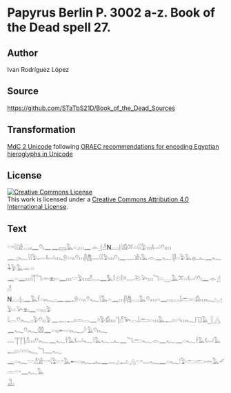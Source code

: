 # Papyrus Berlin P. 3002 a-z. Book of the Dead spell 27.

## Author 

Ivan Rodríguez López

## Source 

https://github.com/STaTbS21D/Book_of_the_Dead_Sources

## Transformation 

[MdC 2 Unicode](https://statbs21d.github.io/mdc2unicode.html) following [ORAEC recommendations for encoding Egyptian hieroglyphs in Unicode](https://github.com/oraec/recommendations-encoding-hieroglyphs)

## License 

<a rel="license" href="http://creativecommons.org/licenses/by/4.0/"><img alt="Creative Commons License" style="border-width:0" src="https://i.creativecommons.org/l/by/4.0/88x31.png" /></a><br />This work is licensed under a <a rel="license" href="http://creativecommons.org/licenses/by/4.0/">Creative Commons Attribution 4.0 International License</a>.

## Text 

<hiero><rubrum>𓎡𓇋𓇋𓀀𓂋𓏤𓈖𓄣𓏤𓈖𓈖𓈙𓅓𓏏𓈒𓏥𓈖</rubrum>𓁹𓊨𓀭N𓐙𓊤𓇋𓀁𓎁𓏏𓇋𓇋𓅱𓏥𓂡𓄣𓏤𓏥<br>
𓈖𓈎𓆑𓇋𓇋𓅱𓂷𓂡𓏥𓄂𓏏𓏭𓄣𓏥𓋴𓆣𓂋𓇋𓇋𓅱𓏥𓄣𓏤𓈖𓊃𓀀𓏤𓅓𓁹𓈖𓆑𓇋𓋴𓏏𓅱𓅓𓐍𓂜𓈖𓆑𓇓𓅱𓅓𓁹𓏏<br>
𓈖𓏏𓈖𓏥𓇋𓐩𓆓𓏛𓁷𓏤𓏏𓈖𓏥𓎟𓅱𓏥𓀭𓂋𓈖𓅘𓎛𓇳𓎛𓎼𓂋𓍅𓅪𓏥𓆓𓏏𓇾𓅓𓎁𓏏𓂡𓄣𓏤𓈖𓁹𓊨𓀭<br>
N𓐙𓊤𓊪𓈖𓅓𓆳𓏏𓏤𓆑𓊪𓈖𓈖𓄂𓏏𓏭𓄣𓆑𓇋𓅓𓏏𓈖𓏥𓋴𓆣𓂋𓅓𓄣𓏤𓏥𓏏𓈖𓏥𓂋𓌃𓂧𓏏𓀁𓏥𓆑𓈋𓅱𓏏𓅪𓁷𓏤𓈖𓏏𓏭𓊪𓅱<br>
𓇋𓂋𓄣𓏤𓆑𓊪𓅱𓄣𓏤𓊪𓅱𓈖𓉻𓂝𓏛𓂋𓈖𓏌𓅱𓀁𓏥𓊹𓀭𓅨𓂋𓌃𓂧𓏏𓏥𓅓𓂝𓏏𓄹𓏥𓆑𓉔𓄿𓃀𓂻𓈖𓆑𓄣𓏤𓆑𓏃𓈖𓏏𓏭𓄡𓏏𓏤𓆑𓌳𓄿𓄣𓏤𓆑<br>
𓂋𓊹𓊹𓊹𓀭𓏥𓄣𓏤𓆑𓈖𓆑𓌂𓅓𓂡𓆑𓇋𓅓𓆑𓂜𓈖𓆓𓂧𓆑𓁹𓈖𓆑𓈖𓏏𓆑𓌂𓅓𓂡𓅓𓂝𓏏𓄹𓄹𓄹𓆑𓆓𓊃𓆑<br>
𓈖𓏏𓆑𓎟𓀭𓀀𓎡𓇋𓅱𓎡𓅓𓄡𓏏𓏤𓆑𓂜𓈖𓂋𓈎𓂢𓂻𓎡𓂋𓆑𓈖𓏏𓆑𓎗𓅱𓂧𓂧𓏛𓅓𓄔𓏛𓎡𓈖𓆑𓅓<br>
𓊻<br></hiero>